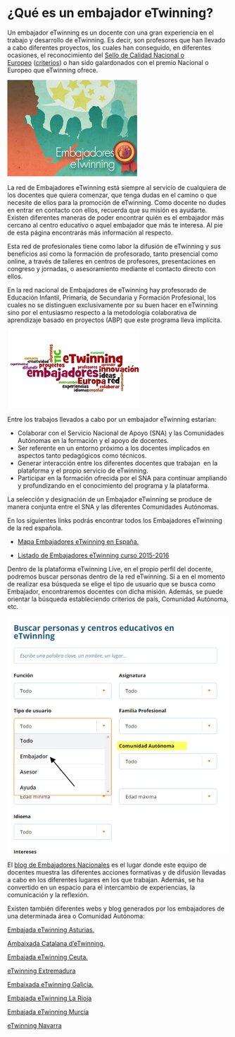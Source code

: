 
# ¿Qué es un embajador eTwinning?

Un embajador eTwinning es un docente con una gran experiencia en el trabajo y desarrollo de eTwinning. Es decir, son profesores que han llevado a cabo diferentes proyectos, los cuales han conseguido, en diferentes ocasiones, el reconocimiento del [Sello de Calidad Nacional o Europeo](http://etwinning.es/solicita-ya-tu-sello-de-calidad-2017/?lang=es) ([criterios](http://etwinning.es/criterios-de-evaluacion-de-sellos-de-calidad-nacional-etwinning/?lang=es)) o han sido galardonados con el premio Nacional o Europeo que eTwinning ofrece.


![eTwinning.es](img/embajadores1.png)

La red de Embajadores eTwinning está siempre al servicio de cualquiera de los docentes que quiera comenzar, que tenga dudas en el camino o que necesite de ellos para la promoción de eTwinning. Como docente no dudes en entrar en contacto con ellos, recuerda que su misión es ayudarte. Existen diferentes maneras de poder encontrar quién es el embajador más cercano al centro educativo o aquel embajador que más te interesa. Al pie de esta página encontrarás más información al respecto. 

Esta red de profesionales tiene como labor la difusión de eTwinning y sus beneficios así como la formación de profesorado, tanto presencial como online, a través de talleres en centros de profesores, presentaciones en congreso y jornadas, o asesoramiento mediante el contacto directo con ellos.

En la red nacional de Embajadores de eTwinning hay profesorado de Educación Infantil, Primaria, de Secundaria y Formación Profesional, los cuales no se distinguen exclusivamente por su buen hacer en eTwinning sino por el entusiasmo respecto a la metodología colaborativa de aprendizaje basado en proyectos (ABP) que este programa lleva implícita. 

![eTwinning.es](img/embajadores_eTwinning_2.png)

Entre los trabajos llevados a cabo por un embajador eTwinning estarían:

* Colaborar con el Servicio Nacional de Apoyo (SNA) y las Comunidades Autónomas en la formación y el apoyo de docentes. 
* Ser referente en un entorno próximo a los docentes implicados en aspectos tanto pedagógicos como técnicos. 
* Generar interacción entre los diferentes docentes que trabajan  en la plataforma y el propio servicio de eTwinning. 
* Participar en la formación ofrecida por el SNA para continuar ampliando y profundizando en el conocimiento del programa y la plataforma. 

La selección y designación de un Embajador eTwinning se produce de manera conjunta entre el SNA y las diferentes Comunidades Autónomas.

En los siguientes links podrás encontrar todos los Embajadores eTwinning de la red española.

* [Mapa Embajadores eTwinning en España.](https://www.etwinning.net/en/pub/connect/browse_people_schools_and_pro/ambassadors.cfm?c=724#results)

* [Listado de Embajadores eTwinning curso 2015-2016](http://etwinning.es/listado-de-embajadores-etwinning-20152016/?lang=es)

Dentro de la plataforma eTwinning Live, en el propio perfil del docente, podremos buscar personas dentro de la red eTwinning. Si a en el momento de realizar esa búsqueda se elige el tipo de usuario que se busca como Embajador, encontraremos docentes con dicha misión. Además, se puede orientar la búsqueda estableciendo criterios de país, Comunidad Autónoma, etc.

![](img/embajadores_en_twinspace.png)

El [blog de Embajadores Nacionales](http://embajadoresetwinning.blogspot.com.es/) es el lugar donde este equipo de docentes muestra las diferentes acciones formativas y de difusión llevadas a cabo en los diferentes lugares en los que trabajan. Además, se ha convertido en un espacio para el intercambio de experiencias, la comunicación y la reflexión. 

Existen también diferentes webs y blog generados por los embajadores de una determinada área o Comunidad Autónoma:

[Embajada eTwinning Asturias.](http://embajadaetwinningasturias.blogspot.com.es/?m=0)

[Ambaixada Catalana d’eTwinning.](http://ambaixadacatalanaetwinning.blogspot.com.es/)

[Embajada eTwinning Ceuta. ](http://embajadaetwinningceuta.blogspot.com/)

[eTwinning Extremadura](http://etwinning.educarex.es/)

[Embaixada eTwinning Galicia.](http://embaixadaetwinning.blogspot.com.es/)

[Embajada eTwinning La Rioja](https://etwinninglarioja.wordpress.com/)

[Embajada eTwinning Murcia](http://etwinnico.blogspot.com/p/equipo-de-embajadores.html)

[eTwinning Navarra](http://etwinningnavarra.blogspot.com/)